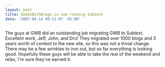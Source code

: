 ```yaml
---
layout: post
title: GeeksWithBlogs is now running Subtext
date: '2007-04-14 09:51:07 -05:00'
---
```


The guys at GWB did an outstanding job migrating GWB to Subtext. Excellent work, Jeff, John, and Dru! They migrated over 1000 blogs and 3 years worth of content to the new site, so this was not a trivial change. There may be a few wrinkles to iron out, but so far everything is looking good. Hopefully these guys will be able to take the rest of the weekend and relax, I'm sure they've earned it.
